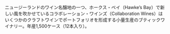 ニュージーランドのワイン名醸地の一つ、ホークス・ベイ（Hawke’s Bay）で新しい風を吹かせているコラボレーション・ワインズ（Collaboration Wines）はいくつかのクラフトワインでポートフォリオを形成する小量生産のブティックワイナリー。年産1,500ケース（12本入り）。 